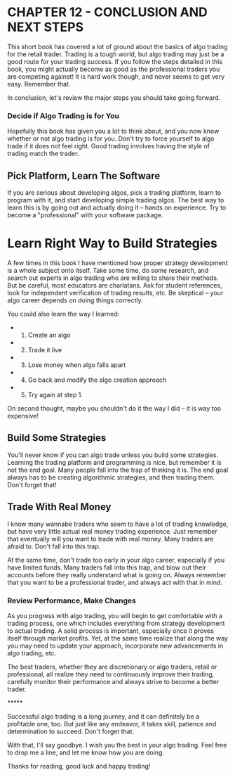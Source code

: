 # CHAPTER 12 - CONCLUSION AND NEXT STEPS

This short book has covered a lot of ground about the basics of algo trading for the retail trader. Trading is a tough world, but algo trading may just be a good route for your trading success. If you follow the steps detailed in this book, you might actually become as good as the professional traders you are competing against! It is hard work though, and never seems to get very easy. Remember that.

In conclusion, let's review the major steps you should take going forward.

### Decide if Algo Trading is for You

Hopefully this book has given you a lot to think about, and you now know whether or not algo trading is for you. Don't try to force yourself to algo trade if it does not feel right. Good trading involves having the style of trading match the trader.

## Pick Platform, Learn The Software

If you are serious about developing algos, pick a trading platform, learn to program with it, and start developing simple trading algos. The best way to learn this is by going out and actually doing it – hands on experience. Try to become a "professional" with your software package.

# Learn Right Way to Build Strategies

A few times in this book I have mentioned how proper strategy development is a whole subject onto itself. Take some time, do some research, and search out experts in algo trading who are willing to share their methods. But be careful, most educators are charlatans. Ask for student references, look for independent verification of trading results, etc. Be skeptical – your algo career depends on doing things correctly.

You could also learn the way I learned:

- 1. Create an algo
- 2. Trade it live
- 3. Lose money when algo falls apart
- 4. Go back and modify the algo creation approach
- 5. Try again at step 1.

On second thought, maybe you shouldn't do it the way I did – it is way too expensive!

## Build Some Strategies

You'll never know if you can algo trade unless you build some strategies. Learning the trading platform and programming is nice, but remember it is not the end goal. Many people fall into the trap of thinking it is. The end goal always has to be creating algorithmic strategies, and then trading them. Don't forget that!

## Trade With Real Money

I know many wannabe traders who seem to have a lot of trading knowledge, but have very little actual real money trading experience. Just remember that eventually will you want to trade with real money. Many traders are afraid to. Don't fall into this trap.

At the same time, don't trade too early in your algo career, especially if you have limited funds. Many traders fall into this trap, and blow out their accounts before they really understand what is going on. Always remember that you want to be a professional trader, and always act with that in mind.

### Review Performance, Make Changes

As you progress with algo trading, you will begin to get comfortable with a trading process, one which includes everything from strategy development to actual trading. A solid process is important, especially once it proves itself through market profits. Yet, at the same time realize that along the way you may need to update your approach, incorporate new advancements in algo trading, etc.

The best traders, whether they are discretionary or algo traders, retail or professional, all realize they need to continuously improve their trading, carefully monitor their performance and always strive to become a better trader.

\*\*\*\*\*

Successful algo trading is a long journey, and it can definitely be a profitable one, too. But just like any endeavor, it takes skill, patience and determination to succeed. Don't forget that.

With that, I'll say goodbye. I wish you the best in your algo trading. Feel free to drop me a line, and let me know how you are doing.

Thanks for reading, good luck and happy trading!